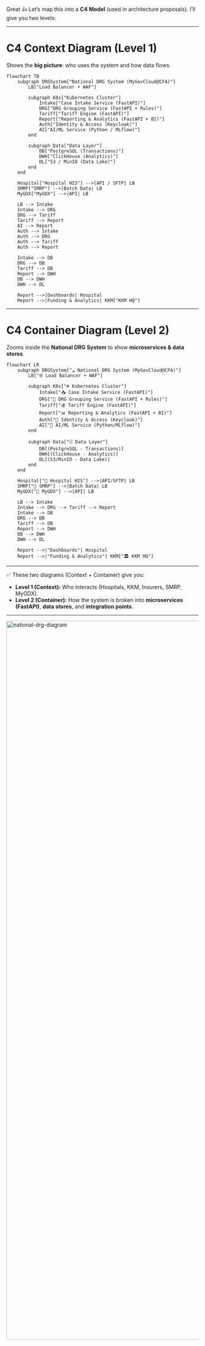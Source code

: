 Great 👍 Let’s map this into a **C4 Model** (used in architecture proposals).
I’ll give you two levels:

---

# **C4 Context Diagram (Level 1)**

Shows the **big picture**: who uses the system and how data flows.

```mermaid
flowchart TB
    subgraph DRGSystem["National DRG System (MyGovCloud@CFA)"]
        LB["Load Balancer + WAF"]

        subgraph K8s["Kubernetes Cluster"]
            Intake["Case Intake Service (FastAPI)"]
            DRG["DRG Grouping Service (FastAPI + Rules)"]
            Tariff["Tariff Engine (FastAPI)"]
            Report["Reporting & Analytics (FastAPI + BI)"]
            Auth["Identity & Access (Keycloak)"]
            AI["AI/ML Service (Python / MLflow)"]
        end

        subgraph Data["Data Layer"]
            DB["PostgreSQL (Transactions)"]
            DWH["ClickHouse (Analytics)"]
            DL["S3 / MinIO (Data Lake)"]
        end
    end

    Hospital["Hospital HIS"] -->|API / SFTP| LB
    SMRP["SMRP"] -->|Batch Data| LB
    MyGDX["MyGDX"] -->|API| LB

    LB --> Intake
    Intake --> DRG
    DRG --> Tariff
    Tariff --> Report
    AI --> Report
    Auth --> Intake
    Auth --> DRG
    Auth --> Tariff
    Auth --> Report

    Intake --> DB
    DRG --> DB
    Tariff --> DB
    Report --> DWH
    DB --> DWH
    DWH --> DL

    Report -->|Dashboards| Hospital
    Report -->|Funding & Analytics| KKM["KKM HQ"]
```

---

# **C4 Container Diagram (Level 2)**

Zooms inside the **National DRG System** to show **microservices & data stores**.

```mermaid
flowchart LR
    subgraph DRGSystem["☁️ National DRG System (MyGovCloud@CFA)"]
        LB["🌐 Load Balancer + WAF"]

        subgraph K8s["☸️ Kubernetes Cluster"]
            Intake["📥 Case Intake Service (FastAPI)"]
            DRG["🧮 DRG Grouping Service (FastAPI + Rules)"]
            Tariff["💰 Tariff Engine (FastAPI)"]
            Report["📊 Reporting & Analytics (FastAPI + BI)"]
            Auth["🔑 Identity & Access (Keycloak)"]
            AI["🤖 AI/ML Service (Python/MLflow)"]
        end

        subgraph Data["🗄️ Data Layer"]
            DB[(PostgreSQL - Transactions)]
            DWH[(ClickHouse - Analytics)]
            DL[(S3/MinIO - Data Lake)]
        end
    end

    Hospital["🏥 Hospital HIS"] -->|API/SFTP| LB
    SMRP["📡 SMRP"] -->|Batch Data| LB
    MyGDX["📡 MyGDX"] -->|API| LB

    LB --> Intake
    Intake --> DRG --> Tariff --> Report
    Intake --> DB
    DRG --> DB
    Tariff --> DB
    Report --> DWH
    DB --> DWH
    DWH --> DL

    Report -->|"Dashboards"| Hospital
    Report -->|"Funding & Analytics"| KKM["🏛️ KKM HQ"]
```

---

✅ These two diagrams (Context + Container) give you:

* **Level 1 (Context):** Who interacts (Hospitals, KKM, Insurers, SMRP, MyGDX).
* **Level 2 (Container):** How the system is broken into **microservices (FastAPI)**, **data stores**, and **integration points**.

---

<img width="1536" height="1886" alt="national-drg-diagram" src="https://github.com/user-attachments/assets/c3b7b779-f67b-478e-8b31-d93cb1eb2592" />
